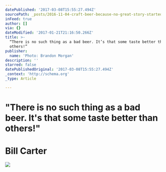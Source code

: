 ```yaml
---
datePublished: '2017-03-08T15:55:27.494Z'
sourcePath: _posts/2016-11-04-craft-beer-because-no-great-story-started-over-e-salad.md
inFeed: true
author: []
via: {}
dateModified: '2017-01-21T21:16:50.266Z'
title: >-
  “There is no such thing as a bad beer. It’s that some taste better than
  others!”
publisher:
  name: 'Photo: Brandon Morgan'
description: ''
starred: false
datePublishedOriginal: '2017-03-08T15:55:27.494Z'
_context: 'http://schema.org'
_type: Article

---
```

# **"There is no such thing as a bad beer. It's that some taste better than others!"**

# **Bill Carter**
![](https://the-grid-user-content.s3-us-west-2.amazonaws.com/4f13e6c1-756c-40cc-81e3-28bb0a878e45.jpg)